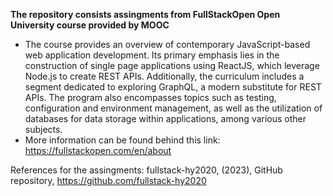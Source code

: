 **The repository consists assingments from FullStackOpen Open University course provided by MOOC**
- The course provides an overview of contemporary JavaScript-based web application development. Its primary emphasis lies in the construction of single page applications using ReactJS, which leverage Node.js to create REST APIs. Additionally, the curriculum includes a segment dedicated to exploring GraphQL, a modern substitute for REST APIs. The program also encompasses topics such as testing, configuration and environment management, as well as the utilization of databases for data storage within applications, among various other subjects.
- More information can be found behind this link: https://fullstackopen.com/en/about

References for the assingments:
fullstack-hy2020, (2023), GitHub repository,
https://github.com/fullstack-hy2020


